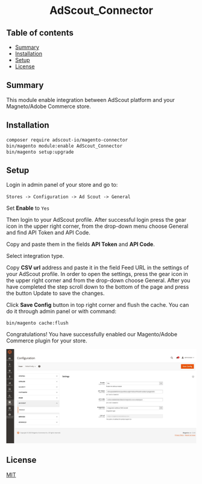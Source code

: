 <h1 align="center">AdScout_Connector</h1> 

## Table of contents

- [Summary](#summary)
- [Installation](#installation)
- [Setup](#setup)
- [License](#license)

## Summary

This module enable integration between AdScout platform and your Magneto/Adobe Commerce store.

## Installation

```
composer require adscout-io/magento-connector
bin/magento module:enable AdScout_Connector
bin/magento setup:upgrade
```

## Setup

Login in admin panel of your store and go to:

`Stores -> Configuration -> Ad Scout -> General`

Set **Enable** to `Yes`

Then login to your AdScout profile. After successful login press the gear icon in the upper right corner, from the
drop-down menu choose General and find API Token and API Code.

Copy and paste them in the fields **API Token** and **API Code**.

Select integration type.

Copy **CSV url** address and paste it in the field Feed URL in the settings of your AdScout profile. In order to open
the
settings, press the gear icon in the upper right corner and from the drop-down choose General. After you have
completed the step scroll down to the bottom of the page and press the button Update to save the changes.

Click **Save Config** button in top right corner and flush the cache. You can do it through admin panel or with command:

```
bin/magento cache:flush
```

Congratulations! You have successfully enabled our Magento/Adobe Commerce plugin for your store.

![Setup](https://raw.githubusercontent.com/adscout-io/magento-connector/master/docs/adscout-settings-demo-2024-05-29.jpg)

## License

[MIT](https://opensource.org/licenses/MIT)
